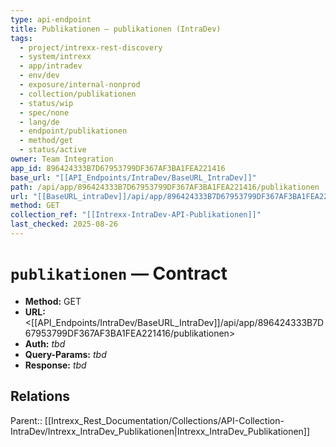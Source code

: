 ```yaml
---
type: api-endpoint
title: Publikationen — publikationen (IntraDev)
tags:
  - project/intrexx-rest-discovery
  - system/intrexx
  - app/intradev
  - env/dev
  - exposure/internal-nonprod
  - collection/publikationen
  - status/wip
  - spec/none
  - lang/de
  - endpoint/publikationen
  - method/get
  - status/active
owner: Team Integration
app_id: 896424333B7D67953799DF367AF3BA1FEA221416
base_url: "[[API_Endpoints/IntraDev/BaseURL_IntraDev]]"
path: /api/app/896424333B7D67953799DF367AF3BA1FEA221416/publikationen
url: "[[BaseURL_intraDev]]/api/app/896424333B7D67953799DF367AF3BA1FEA221416/publikationen"
method: GET
collection_ref: "[[Intrexx-IntraDev-API-Publikationen]]"
last_checked: 2025-08-26
---
```


# `publikationen` — Contract
- **Method:** GET  
- **URL:** <[[API_Endpoints/IntraDev/BaseURL_IntraDev]]/api/app/896424333B7D67953799DF367AF3BA1FEA221416/publikationen>  
- **Auth:** _tbd_  
- **Query-Params:** _tbd_  
- **Response:** _tbd_

## Relations
Parent:: [[Intrexx_Rest_Documentation/Collections/API-Collection-IntraDev/Intrexx_IntraDev_Publikationen|Intrexx_IntraDev_Publikationen]]
